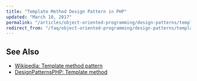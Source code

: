```yaml
---
title: "Template Method Design Pattern in PHP"
updated: "March 10, 2017"
permalink: "/articles/object-oriented-programming/design-patterns/template-method/"
redirect_from: "/faq/object-oriented-programming/design-patterns/template-method/"
---
```


## See Also

* [Wikipedia: Template method pattern](https://en.wikipedia.org/wiki/Template_method_pattern)
* [DesignPatternsPHP: Template method](http://designpatternsphp.readthedocs.io/en/latest/Behavioral/TemplateMethod/README.html)
